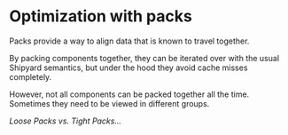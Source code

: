 # Optimization with packs

Packs provide a way to align data that is known to travel together. 

By packing components together, they can be iterated over with the usual Shipyard semantics, but under the hood they avoid cache misses completely.

However, not all components can be packed together all the time. Sometimes they need to be viewed in different groups.

_Loose Packs vs. Tight Packs..._
